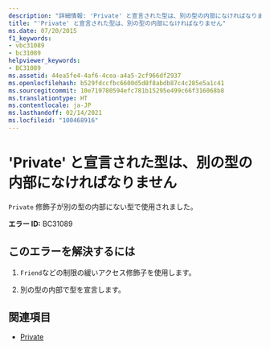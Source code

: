 ```yaml
---
description: "詳細情報: 'Private' と宣言された型は、別の型の内部になければなりません"
title: "'Private' と宣言された型は、別の型の内部になければなりません"
ms.date: 07/20/2015
f1_keywords:
- vbc31089
- bc31089
helpviewer_keywords:
- BC31089
ms.assetid: 44ea5fe4-4af6-4cea-a4a5-2cf966df2937
ms.openlocfilehash: b529fdccfbc6600d5d8f8abdb87c4c285e5a1c41
ms.sourcegitcommit: 10e719780594efc781b15295e499c66f316068b8
ms.translationtype: HT
ms.contentlocale: ja-JP
ms.lasthandoff: 02/14/2021
ms.locfileid: "100468916"
---
```

# <a name="types-declared-private-must-be-inside-another-type"></a>'Private' と宣言された型は、別の型の内部になければなりません

`Private` 修飾子が別の型の内部にない型で使用されました。  
  
 **エラー ID:** BC31089  
  
## <a name="to-correct-this-error"></a>このエラーを解決するには  
  
1. `Friend`などの制限の緩いアクセス修飾子を使用します。  
  
2. 別の型の内部で型を宣言します。  
  
## <a name="see-also"></a>関連項目

- [Private](../language-reference/modifiers/private.md)
